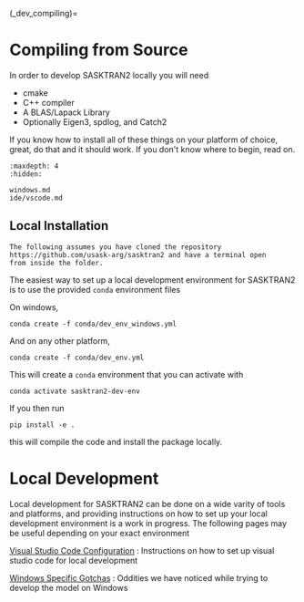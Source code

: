 
(_dev_compiling)=
# Compiling from Source
In order to develop SASKTRAN2 locally you will need

- cmake
- C++ compiler
- A BLAS/Lapack Library
- Optionally Eigen3, spdlog, and Catch2

If you know how to install all of these things on your platform of choice, great, do that and it should work. If you don't know
where to begin, read on.

```{toctree}
:maxdepth: 4
:hidden:

windows.md
ide/vscode.md
```

## Local Installation
```{note}
The following assumes you have cloned the repository https://github.com/usask-arg/sasktran2 and have a terminal open
from inside the folder.
```
The easiest way to set up a local development environment for SASKTRAN2 is to use the provided `conda` environment
files

On windows,
```
conda create -f conda/dev_env_windows.yml
```

And on any other platform,
```
conda create -f conda/dev_env.yml
```

This will create a `conda` environment that you can activate with
```
conda activate sasktran2-dev-env
```

If you then run
```
pip install -e .
```
this will compile the code and install the package locally.

# Local Development
Local development for SASKTRAN2 can be done on a wide varity of tools and platforms, and providing
instructions on how to set up your local development environment is a work in progress.  The following
pages may be useful depending on your exact environment

[Visual Studio Code Configuration](ide/vscode.md)
: Instructions on how to set up visual studio code for local development

[Windows Specific Gotchas](windows.md)
: Oddities we have noticed while trying to develop the model on Windows
